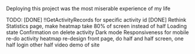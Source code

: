 Deploying this project was the most miserable experience of my life

TODO:
[DONE] !!GetActivityRecords for specific activity id
[DONE] Rethink Statistics page, make heatmap take 80% of screen instead of half
Loading state
Confirmation on delete activity
Dark mode
Responsiveness for mobile
re-do activity heatmap
re-design front page, do half and half screen, one half login other half video demo of site
